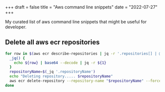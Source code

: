 +++
draft = false
title = "Aws command line snippets"
date = "2022-07-27"
+++

My curated list of aws command line snippets that might be useful for developer.

<!--more-->

## Delete all aws ecr repositories

```bash
for row in $(aws ecr describe-repositories | jq -r '.repositories[] | @base64'); do
  _jq() {
    echo ${row} | base64 --decode | jq -r ${1}
  }
  repositoryName=$(_jq '.repositoryName')
  echo "Deleting repository..... $repositoryName"
  aws ecr delete-repository --repository-name "$repositoryName" --force | jq -r '.'
done
```
